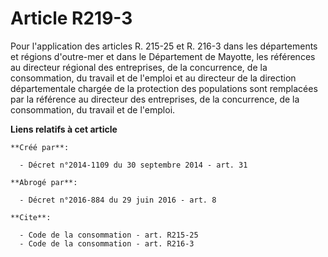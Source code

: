 # Article R219-3

Pour l'application des articles R. 215-25 et R. 216-3 dans les départements et régions d'outre-mer et dans le Département de
Mayotte, les références au directeur régional des entreprises, de la concurrence, de la consommation, du travail et de
l'emploi et au directeur de la direction départementale chargée de la protection des populations sont remplacées par la
référence au directeur des entreprises, de la concurrence, de la consommation, du travail et de l'emploi.

**Liens relatifs à cet article**

	**Créé par**:

	  - Décret n°2014-1109 du 30 septembre 2014 - art. 31

	**Abrogé par**:

	  - Décret n°2016-884 du 29 juin 2016 - art. 8

	**Cite**:

	  - Code de la consommation - art. R215-25
	  - Code de la consommation - art. R216-3

